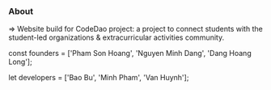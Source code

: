### About

=> Website build for CodeDao project: a project to connect students with the student-led organizations & extracurricular activities community.

const founders = ['Pham Son Hoang', 'Nguyen Minh Dang', 'Dang Hoang Long'];

let developers = ['Bao Bu', 'Minh Pham', 'Van Huynh'];
